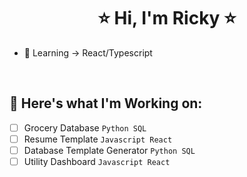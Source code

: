 <body>
  
  <h1 align="center"> ⭐ Hi, I'm Ricky ⭐ </h1>

  - 🌱 Learning -> React/Typescript
  <br>

  ## 🔭 Here's what I'm Working on:

  - [ ] Grocery Database `Python SQL` 
  - [ ] Resume Template `Javascript React`
  - [ ] Database Template Generator `Python SQL`
  - [ ] Utility Dashboard `Javascript React`

</body>
